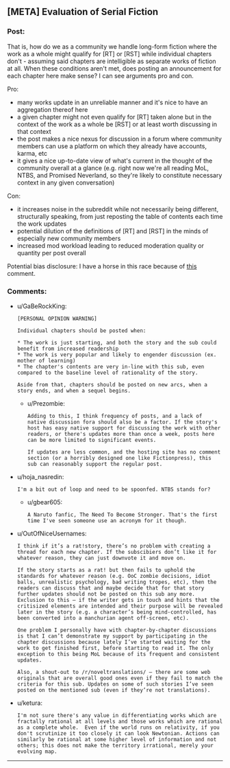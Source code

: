 ## [META] Evaluation of Serial Fiction

### Post:

That is, how do we as a community we handle long-form fiction where the work as a whole might qualify for [RT] or [RST] while individual chapters don't - assuming said chapters are intelligible as separate works of fiction at all. When these conditions aren't met, does posting an announcement for each chapter here make sense? I can see arguments pro and con.

Pro:

* many works update in an unreliable manner and it's nice to have an aggregation thereof here
* a given chapter might not even qualify for [RT] taken alone but in the context of the work as a whole be [RST] or at least worth discussing in that context
* the post makes a nice nexus for discussion in a forum where community members can use a platform on which they already have accounts, karma, etc
* it gives a nice up-to-date view of what's current in the thought of the community overall at a glance (e.g. right now we're all reading MoL, NTBS, and Promised Neverland, so they're likely to constitute necessary context in any given conversation)

Con:

* it increases noise in the subreddit while not necessarily being different, structurally speaking, from just reposting the table of contents each time the work updates
* potential dilution of the definitions of [RT] and [RST] in the minds of especially new community members
* increased mod workload leading to reduced moderation quality or quantity per post overall

Potential bias disclosure: I have a horse in this race because of [this](https://www.reddit.com/r/rational/comments/6et9s1/nsfwrthf_magical_creatures_ch_iii3_awesome_orgy/dieyu20/) comment.

### Comments:

- u/GaBeRockKing:
  ```
  [PERSONAL OPINION WARNING]

  Individual chapters should be posted when:

  * The work is just starting, and both the story and the sub could benefit from increased readership
  * The work is very popular and likely to engender discussion (ex. mother of learning)
  * The chapter's contents are very in-line with this sub, even compared to the baseline level of rationality of the story.

  Aside from that, chapters should be posted on new arcs, when a story ends, and when a sequel begins.
  ```

  - u/Prezombie:
    ```
    Adding to this, I think frequency of posts, and a lack of native discussion fora should also be a factor. If the story's host has easy native support for discussing the work with other readers, or there's updates more than once a week, posts here can be more limited to significant events.

    If updates are less common, and the hosting site has no comment section (or a horribly designed one like Fictionpress), this sub can reasonably support the regular post.
    ```

- u/hoja_nasredin:
  ```
  I'm a bit out of loop and need to be spoonfed. NTBS stands for?
  ```

  - u/gbear605:
    ```
    A Naruto fanfic, The Need To Become Stronger. That's the first time I've seen someone use an acronym for it though.
    ```

- u/OutOfNiceUsernames:
  ```
  I think if it’s a rat!story, there’s no problem with creating a thread for each new chapter. If the subscibiers don’t like it for whatever reason, they can just downvote it and move on.

  If the story starts as a rat! but then fails to uphold the standards for whatever reason (e.g. OoC zombie decisions, idiot balls, unrealistic psychology, bad writing tropes, etc), then the readers can discuss that and maybe decide that for that story further updates should not be posted on this sub any more. Exclusion to this — if the writer gets in touch and hints that the critisized elements are intended and their purpose will be revealed later in the story (e.g. a character’s being mind-controlled, has been converted into a manchurian agent off-screen, etc).

  One problem I personally have with chapter-by-chapter discussions is that I can’t demonstrate my support by participating in the chapter discussions because lately I’ve started waiting for the work to get finished first, before starting to read it. The only exception to this being MoL because of its frequent and consistent updates.

  Also, a shout-out to /r/noveltranslations/ — there are some web originals that are overall good ones even if they fail to match the criteria for this sub. Updates on some of such stories I’ve seen posted on the mentioned sub (even if they’re not translations).
  ```

- u/ketura:
  ```
  I'm not sure there's any value in differentiating works which are fractally rational at all levels and those works which are rational as a complete whole.  Even if the world runs on relativity, if you don't scrutinize it too closely it can look Newtonian. Actions can similarly be rational at some higher level of information and not others; this does not make the territory irrational, merely your evolving map.
  ```

---

